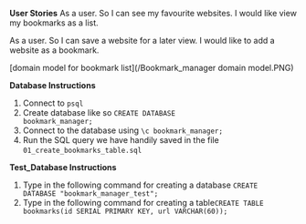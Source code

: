 **User Stories**
As a user.
So I can see my favourite websites.
I would like view my bookmarks as a list.

As a user.
So I can save a website for a later view.
I would like to add a website as a bookmark.

[domain model for bookmark list](/Bookmark_manager domain model.PNG)

**Database Instructions**

1. Connect to <code>psql</code>
2. Create database like so <code>CREATE DATABASE bookmark_manager;</code>
3. Connect to the database using <code>\c bookmark_manager;</code>
4. Run the SQL query we have handily saved in the file <code>01_create_bookmarks_table.sql</code>

**Test_Database Instructions**

1. Type in the following command for creating a database <code>CREATE DATABASE "bookmark_manager_test";</code>
2. Type in the following command for creating a table<code>CREATE TABLE bookmarks(id SERIAL PRIMARY KEY, url VARCHAR(60));</code>
